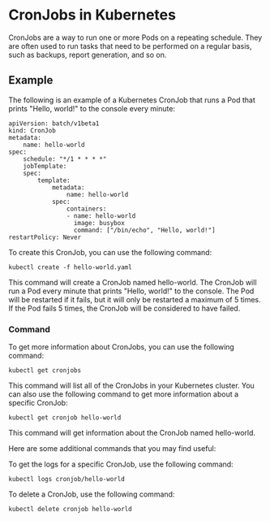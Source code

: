 # CronJobs in Kubernetes

CronJobs are a way to run one or more Pods on a repeating schedule. They are often used to run tasks that need to be performed on a regular basis, such as backups, report generation, and so on.

## Example

The following is an example of a Kubernetes CronJob that runs a Pod that prints "Hello, world!" to the console every minute:

    apiVersion: batch/v1beta1
    kind: CronJob
    metadata:
        name: hello-world
    spec:
        schedule: "*/1 * * * *"
        jobTemplate:
        spec:
            template:
                metadata:
                    name: hello-world
                spec:
                    containers:
                    - name: hello-world
                      image: busybox
                      command: ["/bin/echo", "Hello, world!"]
    restartPolicy: Never

To create this CronJob, you can use the following command:

`kubectl create -f hello-world.yaml`

This command will create a CronJob named hello-world.
 The CronJob will run a Pod every minute that prints "Hello, world!" to the console. The Pod will be restarted if it fails, but it will only be restarted a maximum of 5 times. If the Pod fails 5 times, the CronJob will be considered to have failed.

### Command

To get more information about CronJobs, you can use the following command:

`kubectl get cronjobs`

This command will list all of the CronJobs in your Kubernetes cluster. You can also use the following command to get more information about a specific CronJob:

`kubectl get cronjob hello-world`

This command will get information about the CronJob named hello-world.

Here are some additional commands that you may find useful:

To get the logs for a specific CronJob, use the following command:

`kubectl logs cronjob/hello-world`

To delete a CronJob, use the following command:

`kubectl delete cronjob hello-world`

